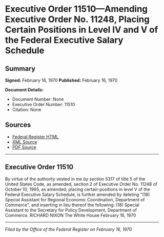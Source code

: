 # Executive Order 11510—Amending Executive Order No. 11248, Placing Certain Positions in Level IV and V of the Federal Executive Salary Schedule

## Summary

**Signed:** February 16, 1970
**Published:** February 16, 1970

**Document Details:**
- Document Number: None
- Executive Order Number: 11510
- Citation: None

## Sources
- [Federal Register HTML](https://www.presidency.ucsb.edu/documents/executive-order-11510-amending-executive-order-no-11248-placing-certain-positions-level-iv)
- [XML Source](None)
- [PDF Source](None)

---

## Executive Order 11510

By virtue of the authority vested in me by section 5317 of title 5 of the United States Code, as amended, section 2 of Executive Order No. 11248 of October 10, 1965, as amended, placing certain positions in level V of the Federal Executive Salary Schedule, is further amended by deleting "(18) Special Assistant for Regional Economic Coordination, Department of Commerce", and inserting in lieu thereof the following:
    (18) Special Assistant to the Secretary for Policy Development, Department of Commerce.
RICHARD NIXON
The White House
February 16, 1970

---

*Filed by the Office of the Federal Register on February 16, 1970*
